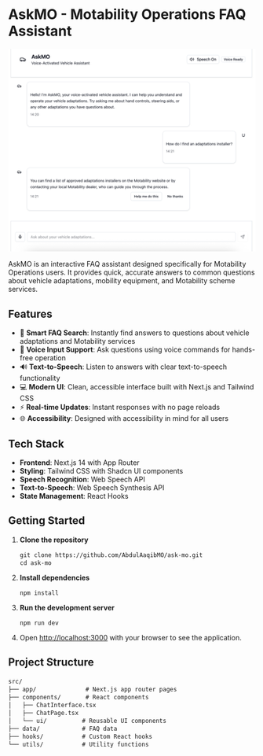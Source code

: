 # AskMO - Motability Operations FAQ Assistant

![oaicite:6](https://raw.githubusercontent.com/AbdulAaqibMO/ask-mo/241d1dfdbc8426727a5efe8edf9c6f133dd2faa2/public/askMOpicture.png)

AskMO is an interactive FAQ assistant designed specifically for Motability Operations users. It provides quick, accurate answers to common questions about vehicle adaptations, mobility equipment, and Motability scheme services.

## Features

- 🎯 **Smart FAQ Search**: Instantly find answers to questions about vehicle adaptations and Motability services
- 🎤 **Voice Input Support**: Ask questions using voice commands for hands-free operation
- 🔊 **Text-to-Speech**: Listen to answers with clear text-to-speech functionality
- 💻 **Modern UI**: Clean, accessible interface built with Next.js and Tailwind CSS
- ⚡ **Real-time Updates**: Instant responses with no page reloads
- 🌐 **Accessibility**: Designed with accessibility in mind for all users

## Tech Stack

- **Frontend**: Next.js 14 with App Router
- **Styling**: Tailwind CSS with Shadcn UI components
- **Speech Recognition**: Web Speech API
- **Text-to-Speech**: Web Speech Synthesis API
- **State Management**: React Hooks

## Getting Started

1. **Clone the repository**
   ```
   git clone https://github.com/AbdulAaqibMO/ask-mo.git
   cd ask-mo
   ```

2. **Install dependencies**
   ```
   npm install
   ```

3. **Run the development server**
   ```
   npm run dev
   ```

4. Open [http://localhost:3000](http://localhost:3000) with your browser to see the application.

## Project Structure

```
src/
├── app/              # Next.js app router pages
├── components/       # React components
│   ├── ChatInterface.tsx
│   ├── ChatPage.tsx
│   └── ui/          # Reusable UI components
├── data/            # FAQ data
├── hooks/           # Custom React hooks
└── utils/           # Utility functions
```
